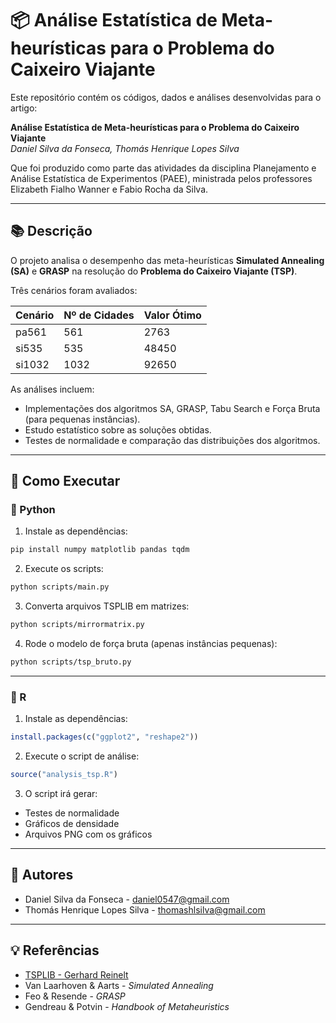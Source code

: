 # 📦 Análise Estatística de Meta-heurísticas para o Problema do Caixeiro Viajante

Este repositório contém os códigos, dados e análises desenvolvidas para o artigo:

**Análise Estatística de Meta-heurísticas para o Problema do Caixeiro Viajante**  
*Daniel Silva da Fonseca, Thomás Henrique Lopes Silva*

Que foi produzido como parte das atividades da disciplina Planejamento e Análise Estatística de Experimentos (PAEE), ministrada pelos professores Elizabeth Fialho Wanner e Fabio Rocha da Silva.

---

## 📚 Descrição

O projeto analisa o desempenho das meta-heurísticas **Simulated Annealing (SA)** e **GRASP** na resolução do **Problema do Caixeiro Viajante (TSP)**.

Três cenários foram avaliados:

| Cenário | Nº de Cidades | Valor Ótimo |
|---------|----------------|--------------|
| pa561   | 561            | 2763         |
| si535   | 535            | 48450        |
| si1032  | 1032           | 92650        |

As análises incluem:

- Implementações dos algoritmos SA, GRASP, Tabu Search e Força Bruta (para pequenas instâncias).
- Estudo estatístico sobre as soluções obtidas.
- Testes de normalidade e comparação das distribuições dos algoritmos.

---

## 🚀 Como Executar

### 📌 Python

1. Instale as dependências:
```bash
pip install numpy matplotlib pandas tqdm
````

2. Execute os scripts:

```bash
python scripts/main.py
```

3. Converta arquivos TSPLIB em matrizes:

```bash
python scripts/mirrormatrix.py
```

4. Rode o modelo de força bruta (apenas instâncias pequenas):

```bash
python scripts/tsp_bruto.py
```

---

### 📌 R

1. Instale as dependências:

```r
install.packages(c("ggplot2", "reshape2"))
```

2. Execute o script de análise:

```r
source("analysis_tsp.R")
```

3. O script irá gerar:

* Testes de normalidade
* Gráficos de densidade
* Arquivos PNG com os gráficos

---

## 👥 Autores

* Daniel Silva da Fonseca - [daniel0547@gmail.com](mailto:daniel0547@gmail.com)
* Thomás Henrique Lopes Silva - [thomashlsilva@gmail.com](mailto:thomashlsilva@gmail.com)

---

## 💡 Referências

* [TSPLIB - Gerhard Reinelt](http://comopt.ifi.uni-heidelberg.de/software/TSPLIB95/)
* Van Laarhoven & Aarts - *Simulated Annealing*
* Feo & Resende - *GRASP*
* Gendreau & Potvin - *Handbook of Metaheuristics*
